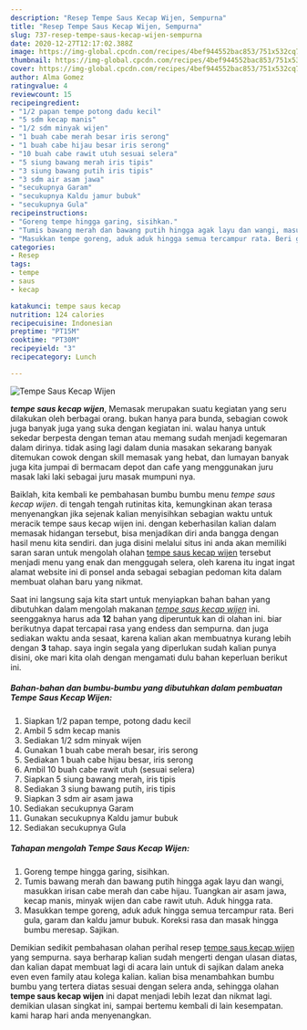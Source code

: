 ```yaml
---
description: "Resep Tempe Saus Kecap Wijen, Sempurna"
title: "Resep Tempe Saus Kecap Wijen, Sempurna"
slug: 737-resep-tempe-saus-kecap-wijen-sempurna
date: 2020-12-27T12:17:02.388Z
image: https://img-global.cpcdn.com/recipes/4bef944552bac853/751x532cq70/tempe-saus-kecap-wijen-foto-resep-utama.jpg
thumbnail: https://img-global.cpcdn.com/recipes/4bef944552bac853/751x532cq70/tempe-saus-kecap-wijen-foto-resep-utama.jpg
cover: https://img-global.cpcdn.com/recipes/4bef944552bac853/751x532cq70/tempe-saus-kecap-wijen-foto-resep-utama.jpg
author: Alma Gomez
ratingvalue: 4
reviewcount: 15
recipeingredient:
- "1/2 papan tempe potong dadu kecil"
- "5 sdm kecap manis"
- "1/2 sdm minyak wijen"
- "1 buah cabe merah besar iris serong"
- "1 buah cabe hijau besar iris serong"
- "10 buah cabe rawit utuh sesuai selera"
- "5 siung bawang merah iris tipis"
- "3 siung bawang putih iris tipis"
- "3 sdm air asam jawa"
- "secukupnya Garam"
- "secukupnya Kaldu jamur bubuk"
- "secukupnya Gula"
recipeinstructions:
- "Goreng tempe hingga garing, sisihkan."
- "Tumis bawang merah dan bawang putih hingga agak layu dan wangi, masukkan irisan cabe merah dan cabe hijau. Tuangkan air asam jawa, kecap manis, minyak wijen dan cabe rawit utuh. Aduk hingga rata."
- "Masukkan tempe goreng, aduk aduk hingga semua tercampur rata. Beri gula, garam dan kaldu jamur bubuk. Koreksi rasa dan masak hingga bumbu meresap. Sajikan."
categories:
- Resep
tags:
- tempe
- saus
- kecap

katakunci: tempe saus kecap 
nutrition: 124 calories
recipecuisine: Indonesian
preptime: "PT15M"
cooktime: "PT30M"
recipeyield: "3"
recipecategory: Lunch

---
```



![Tempe Saus Kecap Wijen](https://img-global.cpcdn.com/recipes/4bef944552bac853/751x532cq70/tempe-saus-kecap-wijen-foto-resep-utama.jpg)

<b><i>tempe saus kecap wijen</i></b>, Memasak merupakan suatu kegiatan yang seru dilakukan oleh berbagai orang. bukan hanya para bunda, sebagian cowok juga banyak juga yang suka dengan kegiatan ini. walau hanya untuk sekedar berpesta dengan teman atau memang sudah menjadi kegemaran dalam dirinya. tidak asing lagi dalam dunia masakan sekarang banyak ditemukan cowok dengan skill memasak yang hebat, dan lumayan banyak juga kita jumpai di bermacam depot dan cafe yang menggunakan juru masak laki laki sebagai juru masak mumpuni nya.



Baiklah, kita kembali ke pembahasan bumbu bumbu menu <i>tempe saus kecap wijen</i>. di tengah tengah rutinitas kita, kemungkinan akan terasa menyenangkan jika sejenak kalian menyisihkan sebagian waktu untuk meracik tempe saus kecap wijen ini. dengan keberhasilan kalian dalam memasak hidangan tersebut, bisa menjadikan diri anda bangga dengan hasil menu kita sendiri. dan juga disini melalui situs ini anda akan memiliki saran saran untuk mengolah olahan <u>tempe saus kecap wijen</u> tersebut menjadi menu yang enak dan menggugah selera, oleh karena itu ingat ingat alamat website ini di ponsel anda sebagai sebagian pedoman kita dalam membuat olahan baru yang nikmat.


Saat ini langsung saja kita start untuk menyiapkan bahan bahan yang dibutuhkan dalam mengolah makanan <u><i>tempe saus kecap wijen</i></u> ini. seenggaknya harus ada <b>12</b> bahan yang diperuntuk kan di olahan ini. biar berikutnya dapat tercapai rasa yang endess dan sempurna. dan juga sediakan waktu anda sesaat, karena kalian akan membuatnya kurang lebih dengan <b>3</b> tahap. saya ingin segala yang diperlukan sudah kalian punya disini, oke mari kita olah dengan mengamati dulu bahan keperluan berikut ini.

<!--inarticleads1-->

##### Bahan-bahan dan bumbu-bumbu yang dibutuhkan dalam pembuatan Tempe Saus Kecap Wijen:

1. Siapkan 1/2 papan tempe, potong dadu kecil
1. Ambil 5 sdm kecap manis
1. Sediakan 1/2 sdm minyak wijen
1. Gunakan 1 buah cabe merah besar, iris serong
1. Sediakan 1 buah cabe hijau besar, iris serong
1. Ambil 10 buah cabe rawit utuh (sesuai selera)
1. Siapkan 5 siung bawang merah, iris tipis
1. Sediakan 3 siung bawang putih, iris tipis
1. Siapkan 3 sdm air asam jawa
1. Sediakan secukupnya Garam
1. Gunakan secukupnya Kaldu jamur bubuk
1. Sediakan secukupnya Gula




<!--inarticleads2-->

##### Tahapan mengolah Tempe Saus Kecap Wijen:

1. Goreng tempe hingga garing, sisihkan.
1. Tumis bawang merah dan bawang putih hingga agak layu dan wangi, masukkan irisan cabe merah dan cabe hijau. Tuangkan air asam jawa, kecap manis, minyak wijen dan cabe rawit utuh. Aduk hingga rata.
1. Masukkan tempe goreng, aduk aduk hingga semua tercampur rata. Beri gula, garam dan kaldu jamur bubuk. Koreksi rasa dan masak hingga bumbu meresap. Sajikan.




Demikian sedikit pembahasan olahan perihal resep <u>tempe saus kecap wijen</u> yang sempurna. saya berharap kalian sudah mengerti dengan ulasan diatas, dan kalian dapat membuat lagi di acara lain untuk di sajikan dalam aneka even even family atau kolega kalian. kalian bisa menambahkan bumbu bumbu yang tertera diatas sesuai dengan selera anda, sehingga olahan <b>tempe saus kecap wijen</b> ini dapat menjadi lebih lezat dan nikmat lagi. demikian ulasan singkat ini, sampai bertemu kembali di lain kesempatan. kami harap hari anda menyenangkan.
